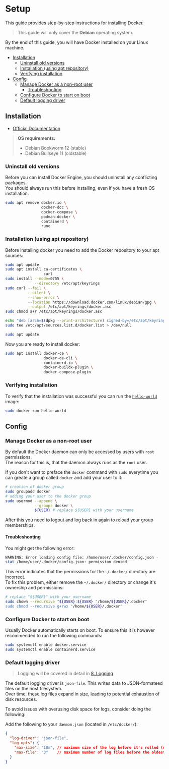 # Setup

This guide provides step-by-step instructions for installing Docker.  

> This guide will only cover the **Debian** operating system.

By the end of this guide, you will have Docker installed on your Linux machine.

- [Installation](#installation)
  - [Uninstall old versions](#uninstall-old-versions)
  - [Installation (using apt repository)](#installation-using-apt-repository)
  - [Verifying installation](#verifying-installation)
- [Config](#config)
  - [Manage Docker as a non-root user](#manage-docker-as-a-non-root-user)
    - [Troubleshooting](#troubleshooting)
  - [Configure Docker to start on boot](#configure-docker-to-start-on-boot)
  - [Default logging driver](#default-logging-driver)

## Installation

- [Official Documentation](https://docs.docker.com/engine/install/)

> **OS requirements:**
>
> - Debian Bookworm 12 (stable)
> - Debian Bullseye 11 (oldstable)

### Uninstall old versions

Before you can install Docker Engine, you should uninstall any conflicting packages.  
You should always run this before installing, even if you have a fresh OS installation.

```bash
sudo apt remove docker.io \
                docker-doc \
                docker-compose \
                podman-docker \
                containerd \
                runc
```

### Installation (using apt repository)

Before installing docker you need to add the Docker repository to your apt sources:  

```bash
sudo apt update
sudo apt install ca-certificates \
                 curl
sudo install --mode=0755 \
             --directory /etc/apt/keyrings
sudo curl --fail \
          --silent \
          --show-error \
          --location https://download.docker.com/linux/debian/gpg \
          --output /etc/apt/keyrings/docker.asc
sudo chmod a+r /etc/apt/keyrings/docker.asc

echo "deb [arch=$(dpkg --print-architecture) signed-by=/etc/apt/keyrings/docker.asc] https://download.docker.com/linux/debian $(. /etc/os-release && echo "${VERSION_CODENAME}") stable" | \
sudo tee /etc/apt/sources.list.d/docker.list > /dev/null

sudo apt update
```

Now you are ready to install docker:

```bash
sudo apt install docker-ce \
                 docker-ce-cli \
                 containerd.io \
                 docker-buildx-plugin \
                 docker-compose-plugin
```

### Verifying installation

To verify that the installation was successful you can run the [`hello-world`](https://hub.docker.com/_/hello-world) image:

```bash
sudo docker run hello-world
```

## Config

### Manage Docker as a non-root user

By default the Docker daemon can only be accessed by users with `root` permissions.  
The reason for this is, that the daemon always runs as the `root` user.

If you don't want to preface the `docker` command with `sudo` everytime you can greate a group called `docker` and add your user to it:

```bash
# creation of docker group
sudo groupadd docker
# adding your user to the docker group
sudo usermod --append \
             --groups docker \
             ${USER} # replace ${USER} with your username
```

After this you need to logout and log back in again to reload your group memberships.

#### Troubleshooting

You might get the following error:

```bash
WARNING: Error loading config file: /home/user/.docker/config.json -
stat /home/user/.docker/config.json: permission denied
```

This error indicates that the permissions for the `~/.docker/` directory are incorrect.  
To fix this problem, either remove the `~/.docker/` directory or change it's ownership and permissions:

```bash
# replace "${USER}" with your username
sudo chown --recursive "${USER}:${USER} "/home/${USER}/.docker"
sudo chmod --recursive g+rwx "/home/${USER}/.docker"
```

### Configure Docker to start on boot

Usually Docker automatically starts on boot. To ensure this it is however recommended to run the following commands:

```bash
sudo systemctl enable docker.service
sudo systemctl enable containerd.service
```

### Default logging driver

> Logging will be covered in detail in [8. Logging](./8-logging.md)

The default logging driver is `json-file`. This writes data to JSON-formateed files on the host filesystem.  
Over time, these log files expand in size, leading to potential exhaustion of disk resources.

To avoid issues with overusing disk space for logs, consider doing the following:

Add the following to your `daemon.json` (located in `/etc/docker/`):

```json
{
  "log-driver": "json-file",
  "log-opts": {
    "max-size": "10m", // maximum size of the log before it's rolled (units: "k", "m" or "g")
    "max-file": "3"    // maximum number of log files before the oldest is removed
  }
}
```